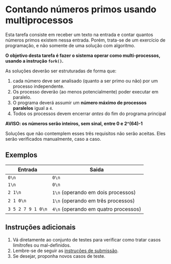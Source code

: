 # Contando números primos usando multiprocessos

Esta tarefa consiste em receber um texto na entrada e contar quantos números
primos existem nessa entrada. Porém, trata-se de
um exercício de programação, e não somente de uma solução com algoritmo.

**O objetivo desta tarefa é fazer o sistema operar como multi-processos,
usando a instrução `fork()`.**

As soluções deverão ser estruturadas de forma que:

1. cada número deve ser analisado (quanto a ser primo ou não) por
um processo independente.
1. Os processo deverão (ao menos potencialmente) poder
executar em paralelo.
1. O programa deverá assumir um **número máximo de processos paralelos** igual a
`4`.
1. Todos os processos devem encerrar *antes* do fim do programa principal

**AVISO: os números serão inteiros, sem sinal, entre 0 e 2^(64)-1**

Soluções que não contemplem esses três requisitos não serão aceitas. Eles serão
verificados manualmente, caso a caso.

## Exemplos

Entrada           | Saida
-------           | -----
`0\n`             | `0\n`
`1\n`             | `0\n`
`2 1\n`           | `1\n` (operando em dois processos)
`2 1 0\n`         | `1\n` (operando em três processos)
`3 5 2 7 9 1 0\n` | `4\n` (operando em quatro processos)

## Instruções adicionais

1. Vá diretamente ao conjunto de testes para verificar como tratar casos
   limítrofes ou mal-definidos.
1. Lembre-se de seguir as [instruções de submissão](docs/instrucoes.md).
1. Se desejar, proponha novos casos de teste.
